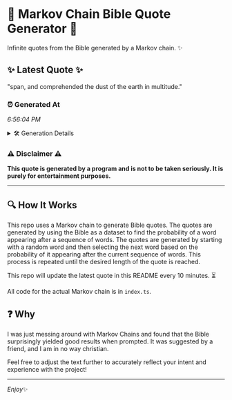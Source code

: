 # 📖 Markov Chain Bible Quote Generator 📖

Infinite quotes from the Bible generated by a Markov chain. ✨

## ✨ Latest Quote ✨
"span, and comprehended the dust of the earth in multitude."

### ⏰ Generated At
*6:56:04 PM*

<details>
    <summary>🛠️ Generation Details</summary>
    <p>
        <strong>🌱 Seed:</strong> span,<br>
        <strong>🔄 Iterations:</strong> 9<br>
        <strong>📜 Context History:</strong><br>[ span, ]: and<br>[ span,, and ]: comprehended<br>[ span,, and, comprehended ]: the<br>[ span,, and, comprehended, the ]: dust<br>[ span,, and, comprehended, the, dust ]: of<br>[ span,, and, comprehended, the, dust, of ]: the<br>[ and, comprehended, the, dust, of, the ]: earth<br>[ comprehended, the, dust, of, the, earth ]: in<br>[ the, dust, of, the, earth, in ]: multitude.<br>
    </p>
</details>

### ⚠️ Disclaimer ⚠️
**This quote is generated by a program and is not to be taken seriously. It is purely for entertainment purposes.**

---

## 🔍 How It Works

This repo uses a Markov chain to generate Bible quotes. The quotes are generated by using the Bible as a dataset to find the probability of a word appearing after a sequence of words. The quotes are generated by starting with a random word and then selecting the next word based on the probability of it appearing after the current sequence of words. This process is repeated until the desired length of the quote is reached.

This repo will update the latest quote in this README every 10 minutes. ⏳

All code for the actual Markov chain is in `index.ts`.

## ❓ Why

I was just messing around with Markov Chains and found that the Bible surprisingly yielded good results when prompted. 
It was suggested by a friend, and I am in no way christian.

Feel free to adjust the text further to accurately reflect your intent and experience with the project!

---

*Enjoy*✨
